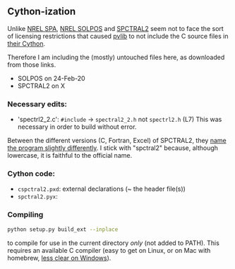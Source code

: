 
## Cython-ization

Unlike [NREL SPA](https://midcdmz.nrel.gov/spa/), [NREL SOLPOS](https://www.nrel.gov/grid/solar-resource/solpos.html) and [SPCTRAL2](https://rredc.nrel.gov/solar//models/spectral/) seem not to face the sort of licensing restrictions that caused [pvlib](https://pvlib-python.readthedocs.io/en/stable/) to not include the C source files in [their Cython](https://github.com/pvlib/pvlib-python/tree/master/pvlib/spa_c_files). 

Therefore I am including the (mostly) untouched files here, as downloaded from those links. 
* SOLPOS on 24-Feb-20
* SPCTRAL2 on X

### Necessary edits: 
* 'spectrl2_2.c': `#include` -> `spectral2_2.h` not `spectrl2.h` (L7)
  This was necessary in order to build without error.

Between the different versions (C, Fortran, Excel) of SPCTRAL2, they [name the program slightly differently](https://www.nrel.gov/grid/solar-resource/spectral.html). I stick with "spctral2" because, although lowercase, it is faithful to the official name.


### Cython code:
* `cspctral2.pxd`: external declarations (~ the header file(s))
* `spctral2.pyx`: 

### Compiling
```sh
python setup.py build_ext --inplace
```
to compile for use in the current directory *only* (not added to PATH). This requires an available C compiler (easy to get on Linux, or on Mac with homebrew, [less clear on Windows](https://github.com/cython/cython/wiki/CythonExtensionsOnWindows)).

